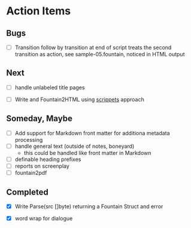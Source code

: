 
# Action Items

## Bugs

+ [ ] Transition follow by transition at end of script treats the second transition as action, see sample-05.fountain, noticed in HTML output

## Next

+ [ ] handle unlabeled title pages
+ [ ] Write and Fountain2HTML using [scrippets](https://fountain.io/scrippets) approach


## Someday, Maybe

+ [ ] Add support for Markdown front matter for additiona metadata processing
+ [ ] handle general text (outside of notes, boneyard)
    + this could be handled like front matter in Markdown
+ [ ] definable heading prefixes
+ [ ] reports on screenplay 
+ [ ] fountain2pdf

## Completed

+ [x] Write Parse(src []byte) returning a Fountain Struct and error
+ [x] word wrap for dialogue

